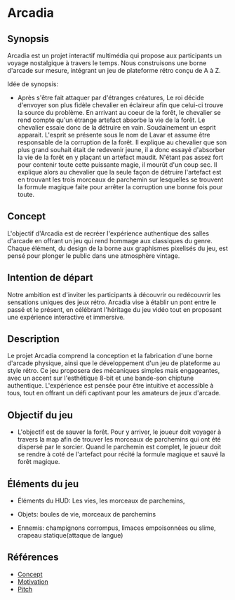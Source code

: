 # Arcadia

## Synopsis
Arcadia est un projet interactif multimédia qui propose aux participants un voyage nostalgique à travers le temps. Nous construisons une borne d'arcade sur mesure, intégrant un jeu de plateforme rétro conçu de A à Z.

Idée de synopsis:
- Après s'être fait attaquer par d'étranges créatures, Le roi décide d'envoyer son plus fidèle chevalier en éclaireur afin que celui-ci trouve la source du problème. En arrivant au coeur de la forêt, le chevalier se rend compte qu'un étrange artefact absorbe la vie de la forêt. Le chevalier essaie donc de la détruire en vain. Soudainement un esprit apparait. L'esprit se présente sous le nom de Lavar et assume être responsable de la corruption de la forêt. Il explique au chevalier que son plus grand souhait était de redevenir jeune, il a donc essayé d'absorber la vie de la forêt en y plaçant un artefact maudit. N'étant pas assez fort pour contenir toute cette puissante magie, il mourût d'un coup sec. Il explique alors au chevalier que la seule façon de détruire l'artefact est en trouvant les trois morceaux de parchemin sur lesquelles se trouvent la formule magique faite pour arrêter la corruption une bonne fois pour toute.

## Concept
L'objectif d'Arcadia est de recréer l'expérience authentique des salles d'arcade en offrant un jeu qui rend hommage aux classiques du genre. Chaque élément, du design de la borne aux graphismes pixelisés du jeu, est pensé pour plonger le public dans une atmosphère vintage.

## Intention de départ
Notre ambition est d'inviter les participants à découvrir ou redécouvrir les sensations uniques des jeux rétro. Arcadia vise à établir un pont entre le passé et le présent, en célébrant l'héritage du jeu vidéo tout en proposant une expérience interactive et immersive.

## Description
Le projet Arcadia comprend la conception et la fabrication d'une borne d'arcade physique, ainsi que le développement d'un jeu de plateforme au style rétro. Ce jeu proposera des mécaniques simples mais engageantes, avec un accent sur l'esthétique 8-bit et une bande-son chiptune authentique. L'expérience est pensée pour être intuitive et accessible à tous, tout en offrant un défi captivant pour les amateurs de jeux d'arcade.

## Objectif du jeu
- L'objectif est de sauver la forêt. Pour y arriver, le joueur doit voyager à travers la map afin de trouver les morceaux de parchemins qui ont été dispersé par le sorcier. Quand le parchemin est complet, le joueur doit se rendre à coté de l'artefact pour récité la formule magique et sauvé la forêt magique.

## Éléments du jeu

- Éléments du HUD: Les vies, les morceaux de parchemins,

- Objets: boules de vie, morceaux de parchemins

- Ennemis: champignons corrompus, limaces empoisonnées ou slime, crapeau statique(attaque de langue)

  
## Références

* [Concept](https://tim-montmorency.com/582523-gestion/#/contenus/2_scenarisation/10_idee/10_concept/)
* [Motivation](https://tim-montmorency.com/582523-gestion/#/contenus/2_scenarisation/10_idee/30_motivations/)
* [Pitch](https://tim-montmorency.com/582523-gestion/#/contenus/4_faisabilite/20_pitch/)

